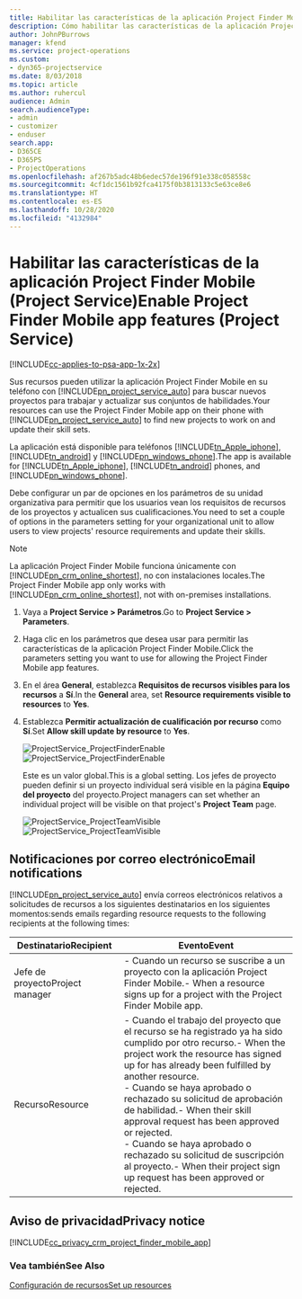 ```yaml
---
title: Habilitar las características de la aplicación Project Finder Mobile
description: Cómo habilitar las características de la aplicación Project Finder Mobile para Project Service
author: JohnPBurrows
manager: kfend
ms.service: project-operations
ms.custom:
- dyn365-projectservice
ms.date: 8/03/2018
ms.topic: article
ms.author: ruhercul
audience: Admin
search.audienceType:
- admin
- customizer
- enduser
search.app:
- D365CE
- D365PS
- ProjectOperations
ms.openlocfilehash: af267b5adc48b6edec57de196f91e338c058558c
ms.sourcegitcommit: 4cf1dc1561b92fca4175f0b3813133c5e63ce8e6
ms.translationtype: HT
ms.contentlocale: es-ES
ms.lasthandoff: 10/28/2020
ms.locfileid: "4132984"
---
```

# <a name="enable-project-finder-mobile-app-features-project-service"></a><span data-ttu-id="ad234-103">Habilitar las características de la aplicación Project Finder Mobile (Project Service)</span><span class="sxs-lookup"><span data-stu-id="ad234-103">Enable Project Finder Mobile app features (Project Service)</span></span>

[!INCLUDE[cc-applies-to-psa-app-1x-2x](../includes/cc-applies-to-psa-app-1x-2x.md)]

<span data-ttu-id="ad234-104">Sus recursos pueden utilizar la aplicación Project Finder Mobile en su teléfono con [!INCLUDE[pn_project_service_auto](../includes/pn-project-service-auto.md)] para buscar nuevos proyectos para trabajar y actualizar sus conjuntos de habilidades.</span><span class="sxs-lookup"><span data-stu-id="ad234-104">Your resources can use the Project Finder Mobile app on their phone with [!INCLUDE[pn_project_service_auto](../includes/pn-project-service-auto.md)] to find new projects to work on and update their skill sets.</span></span>  
  
 <span data-ttu-id="ad234-105">La aplicación está disponible para teléfonos [!INCLUDE[tn_Apple_iphone](../includes/tn-apple-iphone.md)], [!INCLUDE[tn_android](../includes/tn-android.md)] y [!INCLUDE[pn_windows_phone](../includes/pn-windows-phone.md)].</span><span class="sxs-lookup"><span data-stu-id="ad234-105">The app is available for [!INCLUDE[tn_Apple_iphone](../includes/tn-apple-iphone.md)], [!INCLUDE[tn_android](../includes/tn-android.md)] phones, and [!INCLUDE[pn_windows_phone](../includes/pn-windows-phone.md)].</span></span>  
  
 <span data-ttu-id="ad234-106">Debe configurar un par de opciones en los parámetros de su unidad organizativa para permitir que los usuarios vean los requisitos de recursos de los proyectos y actualicen sus cualificaciones.</span><span class="sxs-lookup"><span data-stu-id="ad234-106">You need to set a couple of options in the parameters setting for your organizational unit to allow users to view projects' resource requirements and update their skills.</span></span>  
  
> [!NOTE]
>  <span data-ttu-id="ad234-107">La aplicación Project Finder Mobile funciona únicamente con [!INCLUDE[pn_crm_online_shortest](../includes/pn-crm-online-shortest.md)], no con instalaciones locales.</span><span class="sxs-lookup"><span data-stu-id="ad234-107">The Project Finder Mobile app only works with [!INCLUDE[pn_crm_online_shortest](../includes/pn-crm-online-shortest.md)], not with on-premises installations.</span></span>  
  
1. <span data-ttu-id="ad234-108">Vaya a **Project Service > Parámetros**.</span><span class="sxs-lookup"><span data-stu-id="ad234-108">Go to **Project Service > Parameters**.</span></span>  
  
2. <span data-ttu-id="ad234-109">Haga clic en los parámetros que desea usar para permitir las características de la aplicación Project Finder Mobile.</span><span class="sxs-lookup"><span data-stu-id="ad234-109">Click the parameters setting you want to use for allowing the Project Finder Mobile app features.</span></span>  
  
3. <span data-ttu-id="ad234-110">En el área **General**, establezca **Requisitos de recursos visibles para los recursos** a **Sí**.</span><span class="sxs-lookup"><span data-stu-id="ad234-110">In the **General** area, set **Resource requirements visible to resources** to **Yes**.</span></span>  
  
4. <span data-ttu-id="ad234-111">Establezca **Permitir actualización de cualificación por recurso** como **Sí**.</span><span class="sxs-lookup"><span data-stu-id="ad234-111">Set **Allow skill update by resource** to **Yes**.</span></span>  
  
   <span data-ttu-id="ad234-112">![ProjectService_ProjectFinderEnable](../psa/media/project-service-project-finder-enable.png "ProjectService_ProjectFinderEnable")</span><span class="sxs-lookup"><span data-stu-id="ad234-112">![ProjectService_ProjectFinderEnable](../psa/media/project-service-project-finder-enable.png "ProjectService_ProjectFinderEnable")</span></span>  
  
   <span data-ttu-id="ad234-113">Este es un valor global.</span><span class="sxs-lookup"><span data-stu-id="ad234-113">This is a global setting.</span></span> <span data-ttu-id="ad234-114">Los jefes de proyecto pueden definir si un proyecto individual será visible en la página **Equipo del proyecto** del proyecto.</span><span class="sxs-lookup"><span data-stu-id="ad234-114">Project managers can set whether an individual project will be visible on that project's **Project Team** page.</span></span>  
  
   <span data-ttu-id="ad234-115">![ProjectService_ProjectTeamVisible](../psa/media/project-service-project-team-visible.png "ProjectService_ProjectTeamVisible")</span><span class="sxs-lookup"><span data-stu-id="ad234-115">![ProjectService_ProjectTeamVisible](../psa/media/project-service-project-team-visible.png "ProjectService_ProjectTeamVisible")</span></span>  
  
## <a name="email-notifications"></a><span data-ttu-id="ad234-116">Notificaciones por correo electrónico</span><span class="sxs-lookup"><span data-stu-id="ad234-116">Email notifications</span></span>  
 [!INCLUDE[pn_project_service_auto](../includes/pn-project-service-auto.md)] <span data-ttu-id="ad234-117">envía correos electrónicos relativos a solicitudes de recursos a los siguientes destinatarios en los siguientes momentos:</span><span class="sxs-lookup"><span data-stu-id="ad234-117">sends emails regarding resource requests to the following recipients at the following times:</span></span>  
  
|<span data-ttu-id="ad234-118">Destinatario</span><span class="sxs-lookup"><span data-stu-id="ad234-118">Recipient</span></span>|<span data-ttu-id="ad234-119">Evento</span><span class="sxs-lookup"><span data-stu-id="ad234-119">Event</span></span>|  
|---------------|-----------|  
|<span data-ttu-id="ad234-120">Jefe de proyecto</span><span class="sxs-lookup"><span data-stu-id="ad234-120">Project manager</span></span>|<span data-ttu-id="ad234-121">-   Cuando un recurso se suscribe a un proyecto con la aplicación Project Finder Mobile.</span><span class="sxs-lookup"><span data-stu-id="ad234-121">-   When a resource signs up for a project with the Project Finder Mobile app.</span></span>|  
|<span data-ttu-id="ad234-122">Recurso</span><span class="sxs-lookup"><span data-stu-id="ad234-122">Resource</span></span>|<span data-ttu-id="ad234-123">- Cuando el trabajo del proyecto que el recurso se ha registrado ya ha sido cumplido por otro recurso.</span><span class="sxs-lookup"><span data-stu-id="ad234-123">-   When the project work the resource has signed up for has already been fulfilled by another resource.</span></span><br /><span data-ttu-id="ad234-124">- Cuando se haya aprobado o rechazado su solicitud de aprobación de habilidad.</span><span class="sxs-lookup"><span data-stu-id="ad234-124">-   When their skill approval request has been approved or rejected.</span></span><br /><span data-ttu-id="ad234-125">- Cuando se haya aprobado o rechazado su solicitud de suscripción al proyecto.</span><span class="sxs-lookup"><span data-stu-id="ad234-125">-   When their project sign up request has been approved or rejected.</span></span>|  
  
## <a name="privacy-notice"></a><span data-ttu-id="ad234-126">Aviso de privacidad</span><span class="sxs-lookup"><span data-stu-id="ad234-126">Privacy notice</span></span>  
 [!INCLUDE[cc_privacy_crm_project_finder_mobile_app](../includes/cc-privacy-crm-project-finder-mobile-app.md)]  
  
### <a name="see-also"></a><span data-ttu-id="ad234-127">Vea también</span><span class="sxs-lookup"><span data-stu-id="ad234-127">See Also</span></span>  
 [<span data-ttu-id="ad234-128">Configuración de recursos</span><span class="sxs-lookup"><span data-stu-id="ad234-128">Set up resources</span></span>](../psa/set-up-resources.md)
